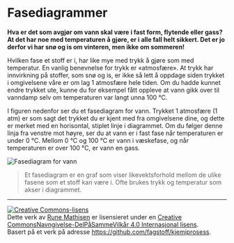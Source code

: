 Fasediagrammer
==============
**Hva er det som avgjør om vann skal være i fast form, flytende eller gass? At det har noe med temperaturen å gjøre, er i alle fall helt sikkert. Det er jo derfor vi har snø og is om vinteren, men ikke om sommeren!**

Hvilken fase et stoff er i, har like mye med trykk å gjøre som med temperatur. En vanlig benevnelse for trykk er «atmosfære». At trykk har innvirkning på stoffer, som snø og is, er ikke så lett å oppdage siden trykket i omgivelsene våre er om lag 1 atmosfære hele tiden. Om du hadde kunnet endre trykket ute, kunne du for eksempel fått oppleve at vann gikk over til vanndamp selv om temperaturen var langt unna 100 °C.

I figuren nedenfor ser du et fasediagram for vann. Trykket 1 atmosfære (1 atm) er som sagt det trykket du er kjent med fra omgivelsene dine, og dette er merket med en horisontal, stiplet linje i diagrammet. Om du følger denne linja fra venstre mot høyre, ser du at vann er i fast fase når temperaturen er under 0 °C. Mellom 0 °C og 100 °C er vann i væskefase, og når temperaturen er over 100 °C, er vann en gass.

![Fasediagram for vann](https://upload.wikimedia.org/wikipedia/commons/thumb/9/90/Fasediagram_vann.svg/632px-Fasediagram_vann.svg.png)

>Et fasediagram er en graf som viser likevektsforhold mellom de ulike fasene som et stoff kan være i. Ofte brukes trykk og temperatur som akser i diagrammet.

---

<a rel="license" href="http://creativecommons.org/licenses/by-sa/4.0/"><img alt="Creative Commons-lisens" style="border-width:0" src="https://i.creativecommons.org/l/by-sa/4.0/88x31.png" /></a><br />Dette verk av <a xmlns:cc="http://creativecommons.org/ns#" href="http://runemathisen.com/" property="cc:attributionName" rel="cc:attributionURL">Rune Mathisen</a> er lisensieret under en <a rel="license" href="http://creativecommons.org/licenses/by-sa/4.0/">Creative CommonsNavngivelse-DelPåSammeVilkår 4.0 Internasjonal lisens</a>.<br />Basert på et verk på adresse <a xmlns:dct="http://purl.org/dc/terms/" href="https://github.com/fagstoff/kjemiprosess" rel="dct:source">https://github.com/fagstoff/kjemiprosess</a>.